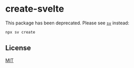 # create-svelte

This package has been deprecated. Please see [`sv`](https://npmjs.com/package/sv) instead:

```sh
npx sv create
```

## License

[MIT](../../LICENSE)
